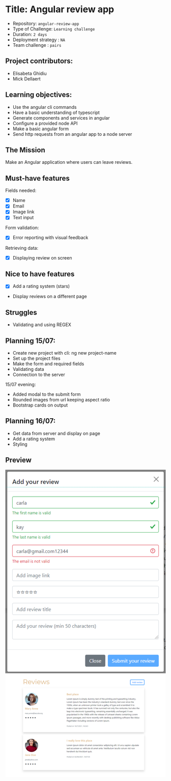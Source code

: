 # Title: Angular review app

- Repository: `angular-review-app`
- Type of Challenge: `Learning challenge`
- Duration: `2 days`
- Deployment strategy : `NA`
- Team challenge : `pairs`

## Project contributors:
- Elisabeta Ghidiu
- Mick Dellaert

## Learning objectives:
- Use the angular cli commands
- Have a basic understanding of typescript
- Generate components and services in angular
- Configure a provided node API
- Make a basic angular form
- Send http requests from an angular app to a node server

## The Mission
Make an Angular application where users can leave reviews.

## Must-have features
Fields needed:
- [x] Name 
- [x] Email
- [x] Image link
- [x] Text input

Form validation:
- [x] Error reporting with visual feedback

Retrieving data:
- [x] Displaying review on screen

## Nice to have features
- [x] Add a rating system (stars)
- Display reviews on a different page

## Struggles
- Validating and using REGEX 

## Planning 15/07:
- Create new project with cli: ng new project-name
- Set up the project files
- Make the form and required fields
- Validating data
- Connection to the server

15/07 evening:
- Added modal to the submit form
- Rounded images from url keeping aspect ratio
- Bootstrap cards on output

## Planning 16/07:
- Get data from server and display on page
- Add a rating system
- Styling

## Preview
![modal](/img/modal.png)
![reviews](/img/reviews.png)













